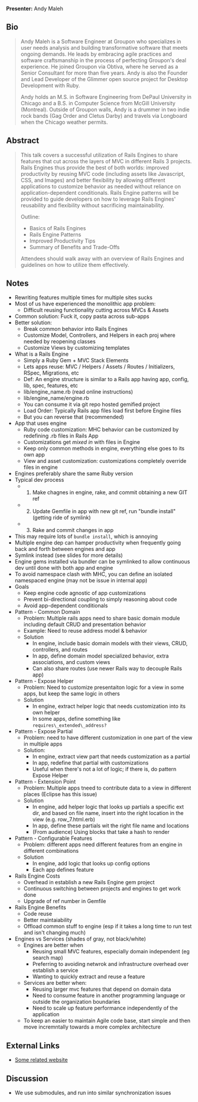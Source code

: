 **Presenter:** Andy Maleh

## Bio

> Andy Maleh is a Software Engineer at Groupon who specializes in user needs analysis and building transformative software that meets ongoing demands. He leads by embracing agile practices and software craftsmanship in the process of perfecting Groupon's deal experience. He joined Groupon via Obtiva, where he served as a Senior Consultant for more than five years. Andy is also the Founder and Lead Developer of the Glimmer open source project for Desktop Development with Ruby.
>
> Andy holds an M.S. in Software Engineering from DePaul University in Chicago and a B.S. in Computer Science from McGill University (Montreal). Outside of Groupon walls, Andy is a drummer in two indie rock bands (Gag Order and Cletus Darby) and travels via Longboard when the Chicago weather permits.

## Abstract

> This talk covers a successful utilization of Rails Engines to share features that cut across the layers of MVC in different Rails 3 projects. Rails Engines thus provide the best of both worlds: improved productivity by reusing MVC code (including assets like Javascript, CSS, and Images) and better flexibility by allowing different applications to customize behavior as needed without reliance on application-dependent conditionals. Rails Engine patterns will be provided to guide developers on how to leverage Rails Engines' reusability and flexibility without sacrificing maintainability.
>
> Outline:
>
> - Basics of Rails Engines
> - Rails Engine Patterns
> - Improved Productivity Tips
> - Summary of Benefits and Trade-Offs
>
> Attendees should walk away with an overview of Rails Engines and guidelines on how to utilize them effectively.

## Notes

* Rewriting features multiple times for multiple sites sucks
* Most of us have experienced the monolithic app problem:
  * Difficult reusing functionality cutting across MVCs & Assets
* Common solution: Fuck it, copy pasta across sub-apps
* Better solution:
  * Break common behavior into Rails Engines
  * Customize Model, Controllers, and Helpers in each proj where needed by reopening classes
  * Customize Views by customizing templates
* What is a Rails Engine
  * Simply a Ruby Gem + MVC Stack Elements
  * Lets apps reuse: MVC / Helpers / Assets / Routes / Initializers, RSpec, Migrations, etc
  * Def: An engine structure is similar to a Rails app having app, config, lib, spec, features, etc
  * lib/engine\_name.rb (read online instructions)
  * lib/engine\_name/engine.rb
  * You can consume it via git repo hosted gemified project
  * Load Order: Typically Rails app files load first before Engine files
  * But you can reverse that (recommended)
* App that uses engine
  * Ruby code customization: MHC behavior can be customized by redefining .rb files in Rails App
  * Customizations get _mixed in_ with files in Engine
  * Keep only common methods in engine, everything else goes to its own app
  * View and asset customization: customizations completely override files in engine
* Engines preferably share the same Ruby version
* Typical dev process
  * 1. Make chagnes in engine, rake, and commit obtaining a new GIT ref
  * 2. Update Gemfile in app with new git ref, run "bundle install" (getting ride of symlink)
  * 3. Rake and commit changes in app
* This may require lots of `bundle install`, which is annoying
* Multiple engine dep can hamper productivity when frequently going back and forth between engines and app
* Symlink instead (see slides for more details)
* Engine gems installed via bundler can be symlinked to allow continuous dev until done with both app and engine
* To avoid namespace clash with MHC, you can define an isolated namespaced engine (may not be issue in internal app)
* Goals
  * Keep engine code agnostic of app customizations
  * Prevent bi-directional coupling to simply reasoning about code
  * Avoid app-dependent conditionals
* Pattern - Common Domain
  * Problem: Multiple rails apps need to share basic domain module including default CRUD and presentation behavior
  * Example: Need to reuse address model & behavior
  * Solution
    * In engine, include basic domain models with their views, CRUD, controllers, and routes
    * In app, define domain model specialized behavior, extra associations, and custom views
    * Can also share routes (use newer Rails way to decouple Rails app)
* Pattern - Expose Helper
  * Problem: Need to customize presentaiton logic for a view in some apps, but keep the same logic in others
  * Solution
    * In engine, extract helper logic that needs customization into its own helper
    * In some apps, define something like `requires\_extended\_address?`
* Pattern - Expose Partial
  * Problem: need to have different customization in one part of the view in multiple apps
  * Solution:
    * In engine, extract view part that needs customization as a partial
    * In app, redefine that partial with customizations
    * Useful when there's not a lot of logic; if there is, do pattern Expose Helper
* Pattern - Extension Point
  * Problem: Multiple apps tneed to contribute data to a view in different places (Eclipse has this issue)
  * Solution
    * In engine, add helper logic that looks up partials a specific ext dir, and based on file name, insert into the right location in the view (e.g. row\_7.html.erb)
    * In app, define these partials wit the right file name and locations
    * (From audience) Using blocks that take a hash to render
* Pattern - Configurable Features
  * Problem: different apps need different features from an engine in different combinations
  * Solution
    * In engine, add logic that looks up config options
    * Each app defines feature
* Rails Engine Costs
  * Overhead in establish a new Rails Engine gem project
  * Continuous switching between projects and engines to get work done
  * Upgrade of ref number in Gemfile
* Rails Engine Benefits
  * Code reuse
  * Better maintaiability
  * Offload common stuff to engine (esp if it takes a long time to run test and isn't changing much)
* Engines vs Services (shades of gray, not black/white)
  * Engines are better when
    * Reusing small MVC features, especially domain independent (eg search map)
    * Preferring to avoiding netwrok and infrastructure overhead over establish a service
    * Wanting to quickly extract and reuse a feature
  * Services are better when:
    * Reusing larger mvc features that depend on domain data
    * Need to consume feature in another programming language or outside the organization boundaries
    * Need to scale up feature performance independently of the application
  * To keep an easier to maintain Agile code base, start simple and then move incremntally towards a more complex architecture

## External Links

* [Some related website](http://www.example.com/)

## Discussion

* We use submodules, and run into similar synchronization issues
